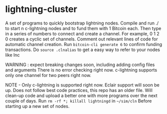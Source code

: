 # lightning-cluster
A set of programs to quickly bootstrap lightning nodes.
Compile and run ./<cluster> <n>
  to start n c-lightning nodes and to fund them with 1 Bitcoin each.
  Then type in a series of numbers to connect and create a channel.
  For example, 0 1 2 0 creates a cyclic set of channels.
  Comment out relevant lines of code for automatic channel creation.
  Run `bitcoin-cli generate 6` to confirm funding transactions.
  Do `source .clnalias` to get a easy way to refer to your nodes like lnc<node number>
  
WARNING : expect breaking changes soon, including adding config files and arguments
          There is no error checking right now.
          c-lightning supports only one channel for two peers right now.
          
NOTE - Only c-lightning is supported right now. Eclair support will soon be up.
       Does not follow best code practices, this repo has an older file. Will clean-up code and upload a better one with more programs over the next couple of days.
        Run `rm -rf *; killall lightningd` in `~/sim/cln`
        Before starting up a new set of nodes.
        
      
